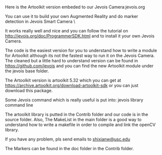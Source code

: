 Here is the Artoolkit version embeded to our Jevois Camera:jevois.org 

You can use it to build your own Augmented Reality and do marker detection in Jevois Smart Camera \

It works really well and nice and you can follow the tutorial on http://jevois.org/doc/ProgrammerSDK.html and to install it your own Jevois Camera. 

The code is  the easiest version for you to understand how to write a module for Artoolkit although its not the fastest way to run it on the Jevois Camera. The cleaned but a little hard to understand version can be found in https://github.com/jevois and you can find the new Artoolkit module under the jevois base folder. 

The Artoolkit version is artoolkit 5.32 which you can get at https://archive.artoolkit.org/download-artoolkit-sdk or you can just download this package.

Some Jevois command which is really useful is put into: jevois library command line

The artoolkit library is putted in the Contrib folder and our code is in the source folder. Also, The MakeList in the main folder is a good way to understand how to write a makefile in order to compile and link the openCV library.

If you have any problem, pls send emails to shixianw@usc.edu

The Markers can be found in the doc folder in the Contrib folder.

